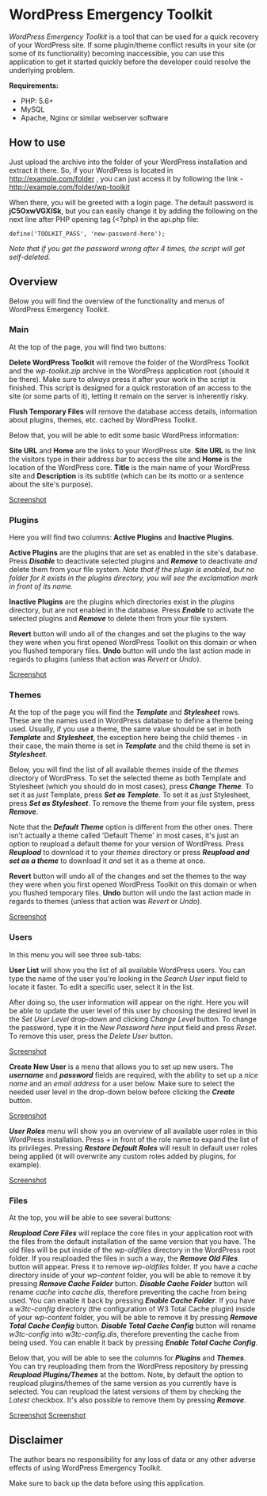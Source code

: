 
# WordPress Emergency Toolkit

*WordPress Emergency Toolkit* is a tool that can be used for a quick recovery of your WordPress site. If some plugin/theme conflict results in your site (or some of its functionality) becoming inaccessible, you can use this application to get it started quickly before the developer could resolve the underlying problem.

**Requirements:**
- PHP: 5.6+
- MySQL
- Apache, Nginx or similar webserver software

## How to use

Just upload the archive into the folder of your WordPress installation and extract it there. So, if your WordPress is located in http://example.com/folder , you can just access it by following the link -  http://example.com/folder/wp-toolkit

When there, you will be greeted with a login page. The default password is **jC5OxwVGXISk**, but you can easily change it by adding the following on the next line after PHP opening tag (<?php) in the api.php file:

```
define('TOOLKIT_PASS', 'new-password-here');
```

*Note that if you get the password wrong after 4 times, the script will get self-deleted.*

## Overview

Below you will find the overview of the functionality and menus of WordPress Emergency Toolkit.

### Main

At the top of the page, you will find two buttons:

**Delete WordPress Toolkit** will remove the folder of the WordPress Toolkit and the *wp-toolkit.zip* archive in the WordPress application root (should it be there). Make sure to *always* press it after your work in the script is finished. This script is designed for a quick restoration of an access to the site (or some parts of it), letting it remain on the server is inherently risky.

**Flush Temporary Files** will remove the database access details, information about plugins, themes, etc. cached by WordPress Toolkit.

Below that, you will be able to edit some basic WordPress information: 

**Site URL** and **Home** are the links to your WordPress site. **Site URL** is the link the visitors type in their address bar to access the site and **Home** is the location of the WordPress core.
**Title** is the main name of your WordPress site and **Description** is its subtitle (which can be its motto or a sentence about the site's purpose). 

[Screenshot](https://i.imgur.com/kuJJbNm.png)

### Plugins

Here you will find two columns: **Active Plugins** and **Inactive Plugins**. 

**Active Plugins** are the plugins that are set as enabled in the site's database. Press ***Disable*** to deactivate selected plugins and ***Remove*** to deactivate *and* delete them from your file system.
*Note that if the plugin is enabled, but no folder for it exists in the plugins directory, you will see the exclamation mark in front of its name.*

**Inactive Plugins** are the plugins which directories exist in the *plugins* directory, but are not enabled in the database. Press ***Enable*** to activate the selected plugins and ***Remove*** to delete them from your file system.

**Revert** button will undo all of the changes and set the plugins to the way they were when you first opened WordPress Toolkit on this domain or when you flushed temporary files.
**Undo** button will undo the last action made in regards to plugins (unless that action was *Revert* or *Undo*).

[Screenshot](https://imgur.com/6ZlrA5X)

### Themes

At the top of the page you will find the ***Template*** and ***Stylesheet*** rows. These are the names used in WordPress database to define a theme being used. Usually, if you use a theme, the same value should be set in both ***Template*** and ***Stylesheet***, the exception here being the child themes - in their case, the main theme is set in ***Template*** and the child theme is set in ***Stylesheet***.

Below, you will find the list of all available themes inside of the *themes* directory of WordPress. To set the selected theme as both Template and Stylesheet (which you should do in most cases), press ***Change Theme***. To set it as *just* Template, press ***Set as Template***. To set it as *just* Stylesheet, press ***Set as Stylesheet***. To remove the theme from your file system, press ***Remove***. 

Note that the ***Default Theme*** option is different from the other ones. There isn't actually a theme called 'Default Theme' in most cases, it's just an option to reupload a default theme for your version of WordPress. Press ***Reupload*** to download it to your *themes* directory or press ***Reupload and set as a theme*** to download it *and* set it as a theme at once.
 
**Revert** button will undo all of the changes and set the themes to the way they were when you first opened WordPress Toolkit on this domain or when you flushed temporary files.
**Undo** button will undo the last action made in regards to themes (unless that action was *Revert* or *Undo*).

[Screenshot](https://i.imgur.com/W6vFUgc.png)

### Users

In this menu you will see three sub-tabs:

**User List** will show you the list of all available WordPress users. You can type the name of the user you're looking in the *Search User* input field to locate it faster.
To edit a specific user, select it in the list.

After doing so, the user information will appear on the right. 
Here you will be able to update the user level of this user by choosing the desired level in the *Set User Level* drop-down and clicking *Change Level* button.
To change the password, type it in the *New Password here* input field and press *Reset*.
To remove this user, press the *Delete User* button.

[Screenshot](https://i.imgur.com/gTTVs5j.png)

**Create New User** is a menu that allows you to set up new users. The ***username*** and ***password*** fields are required, with the ability to set up a *nice name* and an *email address* for a user below. Make sure to select the needed user level in the drop-down below before clicking the ***Create*** button. 

[Screenshot](https://i.imgur.com/FbuXIKp.png)

***User Roles*** menu will show you an overview of all available user roles in this WordPress installation. Press *+* in front of the role name to expand the list of its privileges.   Pressing ***Restore Default Roles*** will result in default user roles being applied (it will overwrite any custom roles added by plugins, for example). 

[Screenshot](https://i.imgur.com/CbBHF8g.png)

### Files

At the top, you will be able to see several buttons:

***Reupload Core Files*** will replace the core files in your application root with the files from the default installation of the same version that you have. The old files will be put inside of the *wp-oldfiles* directory  in the WordPress root folder. 
If you reuploaded the files in such a way, the ***Remove Old Files*** button will appear. Press it to remove *wp-oldfiles* folder. 
If you have a *cache* directory inside of your *wp-content* folder, you will be able to remove it by pressing ***Remove Cache Folder*** button. ***Disable Cache Folder*** button will rename *cache* into *cache.dis*, therefore preventing the cache from being used. You can enable it back by pressing ***Enable Cache Folder***.
If you have a *w3tc-config* directory (the configuration of W3 Total Cache plugin) inside of your *wp-content* folder, you will be able to remove it by pressing ***Remove Total Cache Config*** button. ***Disable Total Cache Config*** button will rename *w3tc-config* into *w3tc-config.dis*, therefore preventing the cache from being used. You can enable it back by pressing ***Enable Total Cache Config***.

Below that, you will be able to see the columns for ***Plugins*** and ***Themes***. You can try reuploading them from the WordPress repository by pressing ***Reupload Plugins/Themes*** at the bottom. Note, by default the option to reupload plugins/themes of the same version as you currently have is selected. You can reupload the latest versions of them by checking the *Latest* checkbox. It's also possible to remove them by pressing ***Remove***.

[Screenshot](https://i.imgur.com/fztRxkC.png)
[Screenshot](https://i.imgur.com/t7Zire6.png)

## Disclaimer

The author bears no responsibility for any loss of data or any other adverse effects of using WordPress Emergency Toolkit. 

Make sure to back up the data before using this application.

